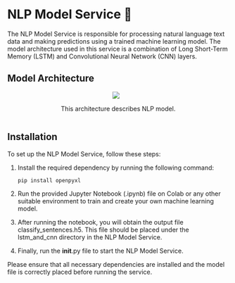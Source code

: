 # NLP Model Service 🧠 
The NLP Model Service is responsible for processing natural language text data and making predictions using a trained machine learning model. The model architecture used in this service is a combination of Long Short-Term Memory (LSTM) and Convolutional Neural Network (CNN) layers.
## Model Architecture
<div align="center">
    <div style="display: flex; flex-direction: row; justify-content: center; align-items: stretch;">
        <div style="display: flex; flex-direction: column; justify-content: center; align-items: center;">
            <img src="https://drive.google.com/uc?export=§view&id=10v-kx8AZ9Gm8ShsYlnLRK1PlvY8SIhso" style="margin-right: 10px;"/> 
            <p>This architecture describes NLP model.</p>
        </div>
    </div>
</div>

## Installation
To set up the NLP Model Service, follow these steps:
1. Install the required dependency by running the following command:

    `pip install openpyxl`  
  
2. Run the provided Jupyter Notebook (.ipynb) file on Colab or any other suitable environment to train and create your own machine learning model.

3. After running the notebook, you will obtain the output file classify_sentences.h5. This file should be placed under the lstm_and_cnn directory in the NLP Model Service.

4. Finally, run the __init__.py file to start the NLP Model Service.

Please ensure that all necessary dependencies are installed and the model file is correctly placed before running the service.